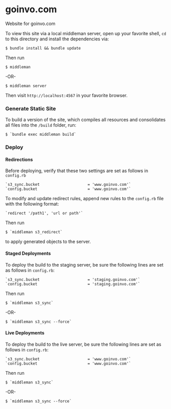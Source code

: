 goinvo.com
==========

Website for goinvo.com

To view this site via a local middleman server, open up your favorite shell, `cd` to this directory and install the dependencies via:

	$ bundle install && bundle update

Then run

	$ middleman
	
-OR-

	$ middleman server
  
Then visit `http://localhost:4567` in your favorite browser.


### Generate Static Site

To build a version of the site, which compiles all resources and consolidates all files into the `/build` folder, run:

	$ `bundle exec middleman build`


### Deploy

#### Redirections

Before deploying, verify that these two settings are set as follows in `config.rb`

	`s3_sync.bucket                     = 'www.goinvo.com'`
	`config.bucket                      = 'www.goinvo.com'`

To modify and update redirect rules, append new rules to the `config.rb` file with the following format:

	`redirect '/path1', 'url or path'`
  
Then run

	$ `middleman s3_redirect`

to apply generated objects to the server.


#### Staged Deployments

To deploy the build to the staging server, be sure the following lines are set as follows in `config.rb`:

	`s3_sync.bucket                     = 'staging.goinvo.com'`
	`config.bucket                      = 'staging.goinvo.com'`

Then run

	$ `middleman s3_sync`
-OR-

	$ `middleman s3_sync --force`


#### Live Deployments

To deploy the build to the live server, be sure the following lines are set as follows in `config.rb`:

	`s3_sync.bucket                     = 'www.goinvo.com'`
	`config.bucket                      = 'www.goinvo.com'`

Then run

	$ `middleman s3_sync`
-OR-

	$ `middleman s3_sync --force`
